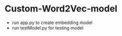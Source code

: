 # Custom-Word2Vec-model

- run app.py to create embedding model
- run testModel.py for testing model
